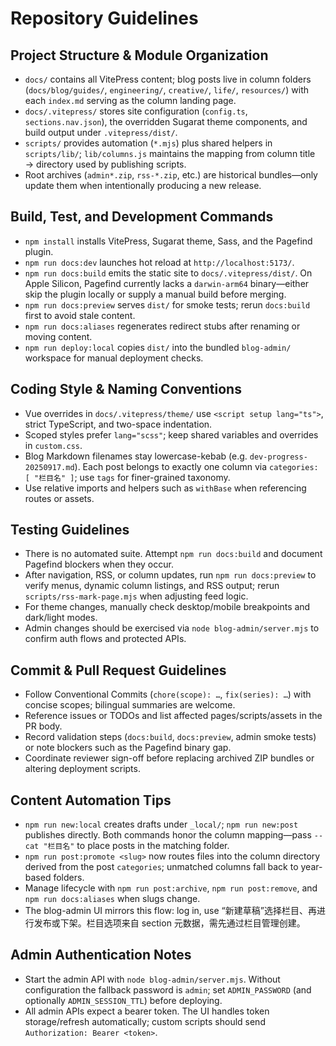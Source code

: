 # Repository Guidelines

## Project Structure & Module Organization
- `docs/` contains all VitePress content; blog posts live in column folders (`docs/blog/guides/`, `engineering/`, `creative/`, `life/`, `resources/`) with each `index.md` serving as the column landing page.
- `docs/.vitepress/` stores site configuration (`config.ts`, `sections.nav.json`), the overridden Sugarat theme components, and build output under `.vitepress/dist/`.
- `scripts/` provides automation (`*.mjs`) plus shared helpers in `scripts/lib/`; `lib/columns.js` maintains the mapping from column title → directory used by publishing scripts.
- Root archives (`admin*.zip`, `rss-*.zip`, etc.) are historical bundles—only update them when intentionally producing a new release.

## Build, Test, and Development Commands
- `npm install` installs VitePress, Sugarat theme, Sass, and the Pagefind plugin.
- `npm run docs:dev` launches hot reload at `http://localhost:5173/`.
- `npm run docs:build` emits the static site to `docs/.vitepress/dist/`. On Apple Silicon, Pagefind currently lacks a `darwin-arm64` binary—either skip the plugin locally or supply a manual build before merging.
- `npm run docs:preview` serves `dist/` for smoke tests; rerun `docs:build` first to avoid stale content.
- `npm run docs:aliases` regenerates redirect stubs after renaming or moving content.
- `npm run deploy:local` copies `dist/` into the bundled `blog-admin/` workspace for manual deployment checks.

## Coding Style & Naming Conventions
- Vue overrides in `docs/.vitepress/theme/` use `<script setup lang="ts">`, strict TypeScript, and two-space indentation.
- Scoped styles prefer `lang="scss"`; keep shared variables and overrides in `custom.css`.
- Blog Markdown filenames stay lowercase-kebab (e.g. `dev-progress-20250917.md`). Each post belongs to exactly one column via `categories: [ "栏目名" ]`; use `tags` for finer-grained taxonomy.
- Use relative imports and helpers such as `withBase` when referencing routes or assets.

## Testing Guidelines
- There is no automated suite. Attempt `npm run docs:build` and document Pagefind blockers when they occur.
- After navigation, RSS, or column updates, run `npm run docs:preview` to verify menus, dynamic column listings, and RSS output; rerun `scripts/rss-mark-page.mjs` when adjusting feed logic.
- For theme changes, manually check desktop/mobile breakpoints and dark/light modes.
- Admin changes should be exercised via `node blog-admin/server.mjs` to confirm auth flows and protected APIs.

## Commit & Pull Request Guidelines
- Follow Conventional Commits (`chore(scope): …`, `fix(series): …`) with concise scopes; bilingual summaries are welcome.
- Reference issues or TODOs and list affected pages/scripts/assets in the PR body.
- Record validation steps (`docs:build`, `docs:preview`, admin smoke tests) or note blockers such as the Pagefind binary gap.
- Coordinate reviewer sign-off before replacing archived ZIP bundles or altering deployment scripts.

## Content Automation Tips
- `npm run new:local` creates drafts under `_local/`; `npm run new:post` publishes directly. Both commands honor the column mapping—pass `--cat "栏目名"` to place posts in the matching folder.
- `npm run post:promote <slug>` now routes files into the column directory derived from the post `categories`; unmatched columns fall back to year-based folders.
- Manage lifecycle with `npm run post:archive`, `npm run post:remove`, and `npm run docs:aliases` when slugs change.
- The blog-admin UI mirrors this flow: log in, use “新建草稿”选择栏目、再进行发布或下架。栏目选项来自 section 元数据，需先通过栏目管理创建。

## Admin Authentication Notes
- Start the admin API with `node blog-admin/server.mjs`. Without configuration the fallback password is `admin`; set `ADMIN_PASSWORD` (and optionally `ADMIN_SESSION_TTL`) before deploying.
- All admin APIs expect a bearer token. The UI handles token storage/refresh automatically; custom scripts should send `Authorization: Bearer <token>`.
